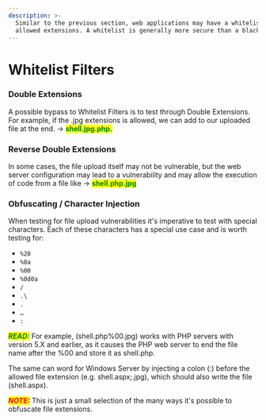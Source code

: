 ```yaml
---
description: >-
  Similar to the previous section, web applications may have a whitelist of
  allowed extensions. A whitelist is generally more secure than a blacklist.
---
```


# Whitelist Filters

### Double Extensions

A possible bypass to Whitelist Filters is to test through Double Extensions. For example, if the .jpg extensions is allowed, we can add to our uploaded file at the end. -> <mark style="color:green;">**shell.jpg.php.**</mark>



### Reverse Double Extensions

In some cases, the file upload itself may not be vulnerable, but the web server configuration may lead to a vulnerability and may allow the execution of code from a file like -> <mark style="color:green;">**shell.php.jpg**</mark>



### Obfuscating / Character Injection

When testing for file upload vulnerabilities it's imperative to test with special characters. Each of these characters has a special use case and is worth testing for:

* `%20`
* `%0a`
* `%00`
* `%0d0a`
* `/`
* `.\`
* `.`
* `…`
* `:`

_<mark style="color:green;">**READ:**</mark>_ For example, (shell.php%00.jpg) works with PHP servers with version 5.X and earlier, as it causes the PHP web server to end the file name after the %00 and store it as shell.php.

The same can word for Windows Server by injecting a colon (:) before the allowed file extension (e.g. shell.aspx;.jpg), which should also write the file (shell.aspx).

_<mark style="color:red;">**NOTE:**</mark>_ This is just a small selection of the many ways it's possible to obfuscate file extensions.
